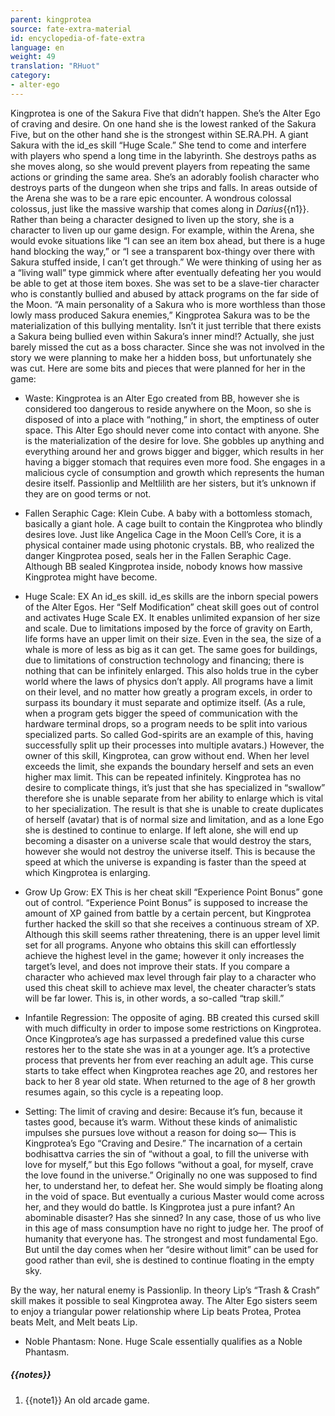 ```yaml
---
parent: kingprotea
source: fate-extra-material
id: encyclopedia-of-fate-extra
language: en
weight: 49
translation: "RHuot"
category:
- alter-ego
---
```


Kingprotea is one of the Sakura Five that didn’t happen.
She’s the Alter Ego of craving and desire.
On one hand she is the lowest ranked of the Sakura Five, but on the other hand she is the strongest within SE.RA.PH.
A giant Sakura with the id_es skill “Huge Scale.”
She tend to come and interfere with players who spend a long time in the labyrinth. She destroys paths as she moves along, so she would prevent players from repeating the same actions or grinding the same area. She’s an adorably foolish character who destroys parts of the dungeon when she trips and falls.
In areas outside of the Arena she was to be a rare epic encounter. A wondrous colossal colossus, just like the massive warship that comes along in *Darius*{{n1}}. Rather than being a character designed to liven up the story, she is a character to liven up our game design.
For example, within the Arena, she would evoke situations like “I can see an item box ahead, but there is a huge hand blocking the way,” or “I see a transparent box-thingy over there with Sakura stuffed inside, I can’t get through.”
We were thinking of using her as a “living wall” type gimmick where after eventually defeating her you would be able to get at those item boxes.
She was set to be a slave-tier character who is constantly bullied and abused by attack programs on the far side of the Moon.
“A main personality of a Sakura who is more worthless than those lowly mass produced Sakura enemies,” Kingprotea Sakura was to be the materialization of this bullying mentality. Isn’t it just terrible that there exists a Sakura being bullied even within Sakura’s inner mind!?
Actually, she just barely missed the cut as a boss character.
Since she was not involved in the story we were planning to make her a hidden boss, but unfortunately she was cut.
Here are some bits and pieces that were planned for her in the game:

- Waste:
Kingprotea is an Alter Ego created from BB, however she is considered too dangerous to reside anywhere on the Moon, so she is disposed of into a place with “nothing,” in short, the emptiness of outer space.
This Alter Ego should never come into contact with anyone.
She is the materialization of the desire for love.
She gobbles up anything and everything around her and grows bigger and bigger, which results in her having a bigger stomach that requires even more food. She engages in a malicious cycle of consumption and growth which represents the human desire itself.
Passionlip and Meltlilith are her sisters, but it’s unknown if they are on good terms or not.

- Fallen Seraphic Cage:
Klein Cube.
A baby with a bottomless stomach, basically a giant hole. A cage built to contain the Kingprotea who blindly desires love. Just like Angelica Cage in the Moon Cell’s Core, it is a physical container made using photonic crystals.
BB, who realized the danger Kingprotea posed, seals her in the Fallen Seraphic Cage. Although BB sealed Kingprotea inside, nobody knows how massive Kingprotea might have become.

- Huge Scale: EX
An id_es skill. id_es skills are the inborn special powers of the Alter Egos.
Her “Self Modification” cheat skill goes out of control and activates Huge Scale EX.
It enables unlimited expansion of her size and scale.
Due to limitations imposed by the force of gravity on Earth, life forms have an upper limit on their size. Even in the sea, the size of a whale is more of less as big as it can get. The same goes for buildings, due to limitations of construction technology and financing; there is nothing that can be infinitely enlarged. This also holds true in the cyber world where the laws of physics don’t apply.
All programs have a limit on their level, and no matter how greatly a program excels, in order to surpass its boundary it must separate and optimize itself.
(As a rule, when a program gets bigger the speed of communication with the hardware terminal drops, so a program needs to be split into various specialized parts. So called God-spirits are an example of this, having successfully split up their processes into multiple avatars.)
However, the owner of this skill, Kingprotea, can grow without end. When her level exceeds the limit, she expands the boundary herself and sets an even higher max limit. This can be repeated infinitely.
Kingprotea has no desire to complicate things, it’s just that she has specialized in “swallow” therefore she is unable separate from her ability to enlarge which is vital to her specialization.
The result is that she is unable to create duplicates of herself (avatar) that is of normal size and limitation, and as a lone Ego she is destined to continue to enlarge.
If left alone, she will end up becoming a disaster on a universe scale that would destroy the stars, however she would not destroy the universe itself. This is because the speed at which the universe is expanding is faster than the speed at which Kingprotea is enlarging.

- Grow Up Grow: EX
This is her cheat skill “Experience Point Bonus” gone out of control.
“Experience Point Bonus” is supposed to increase the amount of XP gained from battle by a certain percent, but Kingprotea further hacked the skill so that she receives a continuous stream of XP. Although this skill seems rather threatening, there is an upper level limit set for all programs.
Anyone who obtains this skill can effortlessly achieve the highest level in the game; however it only increases the target’s level, and does not improve their stats.
If you compare a character who achieved max level through fair play to a character who used this cheat skill to achieve max level, the cheater character’s stats will be far lower. This is, in other words, a so-called “trap skill.”

- Infantile Regression:
The opposite of aging.
BB created this cursed skill with much difficulty in order to impose some restrictions on Kingprotea.
Once Kingprotea’s age has surpassed a predefined value this curse restores her to the state she was in at a younger age. It’s a protective process that prevents her from ever reaching an adult age.
This curse starts to take effect when Kingprotea reaches age 20, and restores her back to her 8 year old state. When returned to the age of 8 her growth resumes again, so this cycle is a repeating loop.

- Setting:
The limit of craving and desire:
Because it’s fun, because it tastes good, because it’s warm.
Without these kinds of animalistic impulses she pursues love without a reason for doing so— This is Kingprotea’s Ego “Craving and Desire.”
The incarnation of a certain bodhisattva carries the sin of “without a goal, to fill the universe with love for myself,” but this Ego follows “without a goal, for myself, crave the love found in the universe.”
Originally no one was supposed to find her, to understand her, to defeat her. She would simply be floating along in the void of space. But eventually a curious Master would come across her, and they would do battle.
Is Kingprotea just a pure infant? An abominable disaster? Has she sinned? In any case, those of us who live in this age of mass consumption have no right to judge her. The proof of humanity that everyone has.
The strongest and most fundamental Ego. But until the day comes when her “desire without limit” can be used for good rather than evil, she is destined to continue floating in the empty sky.

By the way, her natural enemy is Passionlip. In theory Lip’s “Trash & Crash” skill makes it possible to seal Kingprotea away. The Alter Ego sisters seem to enjoy a triangular power relationship where Lip beats Protea, Protea beats Melt, and Melt beats Lip.

- Noble Phantasm:
None. Huge Scale essentially qualifies as a Noble Phantasm.

##### {{notes}}

1. {{note1}} An old arcade game.
